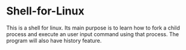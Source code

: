# Shell-for-Linux
This is a shell for linux. Its main purpose is to learn how to fork a child process and execute an user input command using that process. The program will also have history feature.
